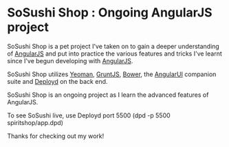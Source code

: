 # SoSushi Shop : Ongoing AngularJS project

SoSushi Shop is a pet project I've taken on to gain a deeper understanding of [AngularJS](https://angularjs.org/) and put into practice the various
features and tricks I've learnt since I've begun developing with [AngularJS](https://angularjs.org/). 

SoSushi Shop utilizes [Yeoman](http://yeoman.io/), [GruntJS](http://gruntjs.com/), [Bower](http://bower.io/), the [AngularUI](http://angular-ui.github.io/) companion suite and 
[Deployd](https://github.com/deployd/deployd) on the back end.

SoSushi Shop is an ongoing project as I learn the advanced features of AngularJS. 


To see SoSushi live, use Deployd port 5500 (dpd -p 5500 spiritshop/app.dpd) 


Thanks for checking out my work! 
